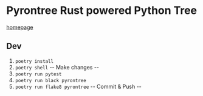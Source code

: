 # Pyrontree Rust powered Python Tree

[homepage](https://github.com/broadstack-com-au/pyrontree)

## Dev

1. `poetry install`
1. `poetry shell`
-- Make changes --
1. `poetry run pytest`
1. `poetry run black pyrontree`
1. `poetry run flake8 pyrontree`
-- Commit & Push --